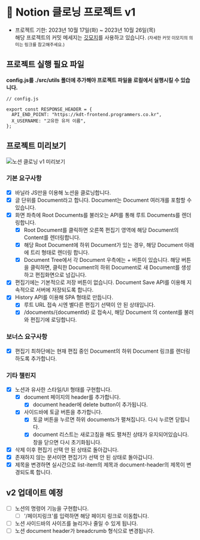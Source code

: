 # 📌 Notion 클로닝 프로젝트 v1

- 프로젝트 기한: 2023년 10월 17일(화) ~ 2023년 10월 26일(목)
  <br>
  해당 프로젝트의 커밋 메세지는 <a href="https://gitmoji.dev/">깃모지</a>를 사용하고 있습니다.
  <small>(자세한 커밋 이모지의 의미는 링크를 참고해주세요.)</small>

## 프로젝트 실행 필요 파일

<strong>config.js를 ./src/utils 폴더에 추가해야 프로젝트 파일을 로컬에서 실행시킬 수 있습니다. </strong>

```
// config.js

export const RESPONSE_HEADER = {
  API_END_POINT: "https://kdt-frontend.programmers.co.kr",
  X_USERNAME: "고유한 유저 이름",
};

```

## 프로젝트 미리보기

![노션 클로닝 v1 미리보기](https://github.com/prgrms-fe-devcourse/FEDC5-5_Project_Notion_VanillaJS/assets/114740795/aff3b551-7b55-4edf-b758-bdb39dd5923d)

### 기본 요구사항

- [x] 바닐라 JS만을 이용해 노션을 클로닝합니다.
- [x] 글 단위를 Document라고 합니다. Document는 Document 여러개를 포함할 수 있습니다.
- [x] 화면 좌측에 Root Documents를 불러오는 API를 통해 루트 Documents를 렌더링합니다.
  - [x] Root Document를 클릭하면 오른쪽 편집기 영역에 해당 Document의 Content를 렌더링합니다.
  - [x] 해당 Root Document에 하위 Document가 있는 경우, 해당 Document 아래에 트리 형태로 렌더링 합니다.
  - [x] Document Tree에서 각 Document 우측에는 + 버튼이 있습니다. 해당 버튼을 클릭하면, 클릭한 Document의 하위 Document로 새 Document를 생성하고 편집화면으로 넘깁니다.
- [x] 편집기에는 기본적으로 저장 버튼이 없습니다. Document Save API를 이용해 지속적으로 서버에 저장되도록 합니다.
- [x] History API를 이용해 SPA 형태로 만듭니다.
  - [x] 루트 URL 접속 시엔 별다른 편집기 선택이 안 된 상태입니다.
  - [x] /documents/{documentId} 로 접속시, 해당 Document 의 content를 불러와 편집기에 로딩합니다.

### 보너스 요구사항

- [x] 편집기 최하단에는 현재 편집 중인 Document의 하위 Document 링크를 렌더링하도록 추가합니다.

### 기타 챌린지

- [x] 노션과 유사한 스타일/UI 형태를 구현합니다.
  - [x] document 페이지의 header를 추가합니다.
    - [x] document header에 delete button이 추가됩니다.
  - [x] 사이드바에 토글 버튼을 추가합니다.
    - [x] 토글 버튼을 누르면 하위 documents가 펼쳐집니다. 다시 누르면 닫힙니다.
    - [x] document 리스트는 새로고침을 해도 펼쳐진 상태가 유지되어있습니다. 창을 닫으면 다시 초기화됩니다.
- [x] 삭제 이후 편집기 선택 안 된 상태로 돌아갑니다.
- [x] 존재하지 않는 문서이면 편집기가 선택 안 된 상태로 돌아갑니다.
- [x] 제목을 변경하면 실시간으로 list-item의 제목과 document-header의 제목이 변경되도록 합니다.

## v2 업데이트 예정

- [ ] 노션의 명령어 기능을 구현합니다.
  - [ ] '/페이지링크'를 입력하면 해당 페이지 링크로 이동합니다.
- [ ] 노션 사이드바의 사이즈를 늘리거나 줄일 수 있게 됩니다.
- [ ] 노션 document header가 breadcrumb 형식으로 변경됩니다.
